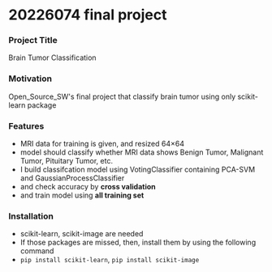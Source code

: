 # 20226074 final project

### Project Title
Brain Tumor Classification

### Motivation
Open_Source_SW's final project that classify brain tumor using only scikit-learn package

### Features
+ MRI data for training is given, and resized 64×64
+ model should classify whether MRI data shows Benign Tumor, Malignant Tumor, Pituitary Tumor, etc.
+ I build classifcation model using VotingClassifier containing PCA-SVM and GaussianProcessClassifier
+ and check accuracy by **cross validation**
+ and train model using **all training set**

### Installation
+ scikit-learn, scikit-image are needed
+ If those packages are missed, then, install them by using the following command
+ `pip install scikit-learn`, `pip install scikit-image`
